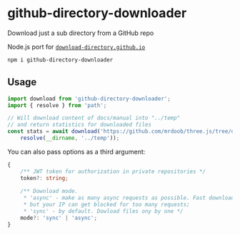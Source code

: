 # github-directory-downloader

Download just a sub directory from a GitHub repo

Node.js port for [`download-directory.github.io`](https://github.com/download-directory/download-directory.github.io)
 

```sh
npm i github-directory-downloader
```

## Usage
```typescript
import download from 'github-directory-downloader';
import { resolve } from 'path';

// Will download content of docs/manual into "../temp" 
// and return statistics for downloaded files
const stats = await download('https://github.com/mrdoob/three.js/tree/dev/docs/manual',
    resolve(__dirname, '../temp'));
```

You can also pass options as a third argument:
```typescript
{
    /** JWT token for authorization in private repositories */
    token?: string;
    
    /** Download mode. 
     * 'async' - make as many async requests as possible. Fast downloading for small repos
     * but your IP can get blocked for too many requests;  
     * 'sync' - by default. Dowload files ony by one */
    mode?: 'sync' | 'async';
}
```